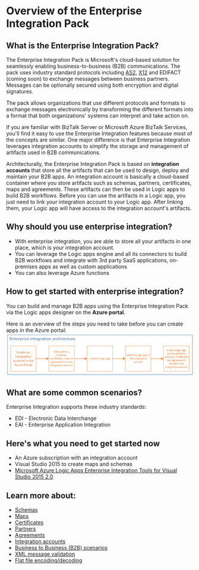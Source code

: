 <properties 
	pageTitle="Overview of Enterprise Integration | Microsoft Azure App Service" 
	description="Use the features of Enterprise Integration to enable business process and integration scenarios using Logic apps" 
	services="app-service\logic" 
	documentationCenter=".net,nodejs,java"
	authors="msftman" 
	manager="erikre" 
	editor="cgronlun"/>

<tags 
	ms.service="app-service-logic" 
	ms.workload="integration" 
	ms.tgt_pltfrm="na" 
	ms.devlang="na" 
	ms.topic="article" 
	ms.date="07/06/2016" 
	ms.author="deonhe"/>

# Overview of the Enterprise Integration Pack

## What is the Enterprise Integration Pack?
The Enterprise Integration Pack is Microsoft's cloud-based solution for seamlessly enabling business-to-business (B2B) communications. The pack uses industry standard protocols including [AS2](./app-service-logic-enterprise-integration-as2.md), [X12](./app-service-logic-enterprise-integration-x12.md) and EDIFACT (coming soon) to exchange messages between business partners. Messages can be optionally secured using both encryption and digital signatures. 

The pack allows organizations that use different protocols and formats to exchange messages electronically by transforming the different formats into a format that both organizations' systems can interpret and take action on. 

If you are familiar with BizTalk Server or Microsoft Azure BizTalk Services, you'll find it easy to use the Enterprise Integration features because most of the concepts are similar. One major difference is that Enterprise Integration leverages integration accounts to simplify the storage and management of artifacts used in B2B communications. 

Architecturally, the Enterprise Integration Pack is based on **integration accounts** that store all the artifacts that can be used to design, deploy and maintain your B2B apps. An integration account is basically a cloud-based container where you store artifacts such as schemas, partners, certificates, maps and agreements. These artifacts can then be used in Logic apps to build B2B workflows. Before you can use the artifacts in a Logic app, you just need to link your integration account to your Logic app. After linking them, your Logic app will have access to the integration account's artifacts.  

## Why should you use enterprise integration?
- With enterprise integration, you are able to store all your artifacts in one place, which is your integration account. 
- You can leverage the Logic apps engine and all its connectors to build B2B workflows and integrate with 3rd party SaaS applications, on-premises apps as well as  custom applications
- You can also leverage Azure functions

## How to get started with enterprise integration?
You can build and manage B2B apps using the Enterprise Integration Pack via the Logic apps designer on the **Azure portal**.  

Here is an overview of the steps you need to take before you can create apps in the Azure portal:
![](./media/app-service-logic-enterprise-integration-overview/overview-0.png)  

## What are some common scenarios?

Enterprise Integration supports these industry standards:   

- EDI - Electronic Data Interchange  
- EAI - Enterprise Application Integration  

## Here's what you need to get started now
- An Azure subscription with an integration account
- Visual Studio 2015 to create maps and schemas
- [Microsoft Azure Logic Apps Enterprise Integration Tools for Visual Studio 2015 2.0](https://aka.ms/vsmapsandschemas)  

## Learn more about:
- [Schemas](./app-service-logic-enterprise-integration-schemas.md "Learn about enterprise integration schemas")
- [Maps](./app-service-logic-enterprise-integration-maps.md "Learn about enterprise integration maps")
- [Certificates](./app-service-logic-enterprise-integration-certificates.md "Learn about enterprise integration certificates")
- [Partners](./app-service-logic-enterprise-integration-partners.md "Learn about enterprise integration partners")
- [Agreements](./app-service-logic-enterprise-integration-agreements.md "Learn about enterprise integration agreements")
- [Integration accounts](./app-service-logic-enterprise-integration-accounts.md "Learn about integration accounts")
- [Business to Business (B2B) scenarios](./app-service-logic-enterprise-integration-b2b.md "Learn how to create Logic apps with B2B features ")  
- [XML message validation](./app-service-logic-enterprise-integration-xml.md "Learn how to validate XML messages with Logic apps")  
- [Flat file encoding/decoding](./app-service-logic-enterprise-integration-flatfile.md "Learn how to encode and decode flat file contents")  






